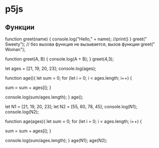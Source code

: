 # p5js
## Функции
function greet(name) {
  console.log("Hello," + name); //print()
  }
greet(" Sweety"); // без вызова функция не вызывается, вызов функции
greet(" Woman");

function greet(A, B) {
  console.log(A + B);
}
greet(4,3);

let ages = [21, 19, 20, 23];
  console.log(ages);


function age(){
  let sum = 0;
  for (let i = 0; i < ages.length; i++) {
  
  sum = sum + ages[i];
}

  console.log(sum/ages.length);
}
age();

let N1 = [21, 19, 20, 23];
let N2 = [55, 60, 78, 45];
  console.log(N1);
  console.log(N2);


function age(ages){
  let sum = 0;
  for (let i = 0; i < ages.length; i++) {
  
  sum = sum + ages[i];
}

  console.log(sum/ages.length);
}
age(N1);
age(N2);
